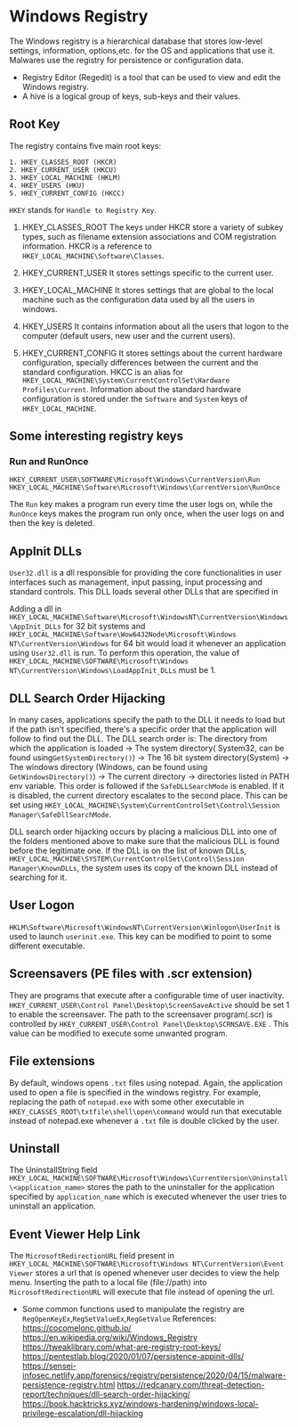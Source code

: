 # Windows Registry
The Windows registry is a hierarchical database that stores low-level settings, information, options,etc. for the OS and applications that use it. Malwares use the registry for persistence or configuration data.

- Registry Editor (Regedit) is a tool that can be used to view and edit the Windows registry. 
- A hive is a logical group of keys, sub-keys and their values.
## Root Key
The registry contains five main root keys:
```
1. HKEY_CLASSES_ROOT (HKCR)
2. HKEY_CURRENT_USER (HKCU)
3. HKEY_LOCAL_MACHINE (HKLM)
4. HKEY_USERS (HKU)
5. HKEY_CURRENT_CONFIG (HKCC)
```
`HKEY` stands for `Handle to Registry Key`.

1. HKEY_CLASSES_ROOT
The keys under HKCR store a variety of subkey types, such as filename extension associations and COM registration information. HKCR is a reference to `HKEY_LOCAL_MACHINE\Software\Classes`.

2. HKEY_CURRENT_USER
It stores settings specific to the current user.

3. HKEY_LOCAL_MACHINE
It stores settings that are global to the local machine such as the configuration data used by all the users in windows.

4. HKEY_USERS
It contains information about all the users that logon to the computer (default users, new user and the current users).

5. HKEY_CURRENT_CONFIG
It stores settings about the current hardware configuration, specially differences between the current and the standard configuration. HKCC is an alias for `HKEY_LOCAL_MACHINE\System\CurrentControlSet\Hardware Profiles\Current`. Information about the standard hardware configuration is stored under the `Software` and `System` keys of `HKEY_LOCAL_MACHINE`.

## Some interesting registry keys

### Run and RunOnce
`HKEY_CURRENT_USER\SOFTWARE\Microsoft\Windows\CurrentVersion\Run`
`HKEY_LOCAL_MACHINE\Software\Microsoft\Windows\CurrentVersion\RunOnce`

The `Run` key makes a program run every time the user logs on, while the `RunOnce` keys makes the program run only once, when the user logs on and then the key is deleted.

## AppInit DLLs
`User32.dll` is a dll responsible for providing the core functionalities in user interfaces such as management, input passing, input processing and standard controls. This DLL loads several other DLLs that are specified in 

Adding a dll in `HKEY_LOCAL_MACHINE\Software\Microsoft\WindowsNT\CurrentVersion\Windows\AppInit_DLLs` for 32 bit systems and `HKEY_LOCAL_MACHINE\Software\Wow6432Node\Microsoft\Windows NT\CurrentVersion\Windows` for 64 bit would load it whenever an application using `User32.dll` is run. To perform this operation, the value of 
`HKEY_LOCAL_MACHINE\SOFTWARE\Microsoft\Windows NT\CurrentVersion\Windows\LoadAppInit_DLLs` must be 1.

## DLL Search Order Hijacking
In many cases, applications specify the path to the DLL it needs to load but if the path isn't specified, there's a specific order that the application will follow to find out the DLL. The DLL search order is:
The directory from which the application is loaded -> The system directory( System32, can be found using`GetSystemDirectory()`) -> The 16 bit system directory(System) -> The windows directory (Windows, can be found using `GetWindowsDirectory()`) -> The current directory -> directories listed in PATH env variable.
This order is followed if the `SafeDLLSearchMode` is enabled. If it is disabled, the current directory escalates to the second place. This can be set using `HKEY_LOCAL_MACHINE\System\CurrentControlSet\Control\Session Manager\SafeDllSearchMode`. 

DLL search order hijacking occurs by placing a malicious DLL into one of the folders mentioned above to make sure that the malicious DLL is found before the legitimate one. If the DLL is on the list of known DLLs, `HKEY_LOCAL_MACHINE\SYSTEM\CurrentControlSet\Control\Session Manager\KnownDLLs`, the system uses its copy of the known DLL instead of searching for it.

## User Logon
`HKLM\Software\Microsoft\WindowsNT\CurrentVersion\Winlogon\UserInit` is used to launch `userinit.exe`. This key can be modified to point to some different executable.

## Screensavers (PE files with .scr extension)
They are programs that execute after a configurable time of user inactivity. `HKEY_CURRENT_USER\Control Panel\Desktop\ScreenSaveActive` should be set 1 to enable the screensaver. The path to the screensaver program(.scr) is controlled by `HKEY_CURRENT_USER\Control Panel\Desktop\SCRNSAVE.EXE` . This value can be modified to execute some unwanted program.

## File extensions
By default, windows opens `.txt` files using notepad. Again, the application used to open a file is specified in the windows registry. For example, replacing the path of `notepad.exe` with some other executable in `HKEY_CLASSES_ROOT\txtfile\shell\open\command` would run that executable instead of notepad.exe whenever a `.txt` file is double clicked by the user.

## Uninstall
The UninstallString field `HKEY_LOCAL_MACHINE\SOFTWARE\Microsoft\Windows\CurrentVersion\Uninstall\<application_name>` stores the path to the uninstaller for the application specified by `application_name` which is executed whenever the user tries to uninstall an application.

## Event Viewer Help Link
The `MicrosoftRedirectionURL` field present in `HKEY_LOCAL_MACHINE\SOFTWARE\Microsoft\Windows NT\CurrentVersion\Event Viewer` stores a url that is opened whenever user decides to view the help menu. Inserting the path to a local file (file://path) into `MicrosoftRedirectionURL` will execute that file instead of opening the url.

- Some common functions used to manipulate the registry are `RegOpenKeyEx`,`RegSetValueEx`,`RegGetValue`
References: 
https://cocomelonc.github.io/
https://en.wikipedia.org/wiki/Windows_Registry
https://tweaklibrary.com/what-are-registry-root-keys/
https://pentestlab.blog/2020/01/07/persistence-appinit-dlls/
https://sensei-infosec.netlify.app/forensics/registry/persistence/2020/04/15/malware-persistence-registry.html
https://redcanary.com/threat-detection-report/techniques/dll-search-order-hijacking/
https://book.hacktricks.xyz/windows-hardening/windows-local-privilege-escalation/dll-hijacking
